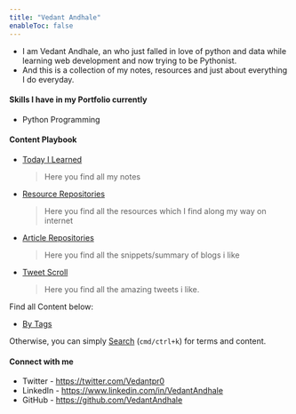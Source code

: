 ```yaml
---
title: "Vedant Andhale"
enableToc: false
---
```


- I am Vedant Andhale, an who just falled in love of python and data while learning web development and now trying to be Pythonist.
- And this is a collection of my notes, resources and just about everything I do everyday.


#### Skills I have in my Portfolio currently
- Python Programming

#### Content Playbook
- [Today I Learned](notes/Today%20I%20Learned)
    >Here you find all my notes
- [Resource Repositories](notes/Resource%20Repositories)
    >Here you find all the resources which I find along my way on internet 
- [Article Repositories](notes/Article%20Repositories.md)
    >Here you find all the snippets/summary of blogs  i like
- [Tweet Scroll](notes/Tweet%20Scroll.md)
    >Here you find all the amazing tweets i like. 

Find all Content below:
* [By Tags](tags)

Otherwise, you can simply [Search](https://vedantandhale.github.io/#navigation) (`cmd/ctrl+k`) for terms and content.


#### Connect with me
- Twitter - https://twitter.com/Vedantpr0
- LinkedIn - https://www.linkedin.com/in/VedantAndhale 
- GitHub - https://github.com/VedantAndhale

